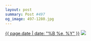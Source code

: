 ```yaml
---
layout: post
summary: Post #497
og_image: 497-1280.jpg
---
```


<p>
  <time><a href="/497">{{ page.date | date: "%B %e, %Y" }}</a></time>
  <a href="/497"><img src="{{ site.assets_url }}/497-640.jpg" srcset="{{ site.assets_url }}/497-1280.jpg 1280w, {{ site.assets_url }}/497-960.jpg 960w, {{ site.assets_url }}/497-640.jpg 640w, {{ site.assets_url }}/497-320.jpg 320w" sizes="(min-width: 700px) 50vw, calc(100vw - 2rem)" /></a>
</p>
